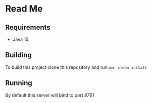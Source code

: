 # Read Me

## Requirements
* Java 15

## Building
To build this project clone this repository and run `mvn clean install`

## Running
By default this server will bind to port *8761*
